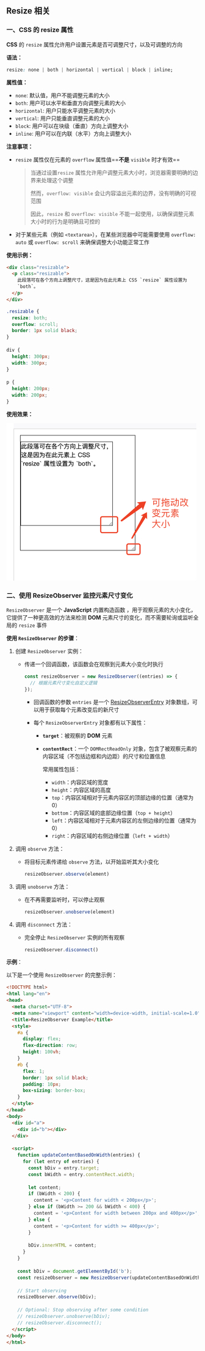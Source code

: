 ## Resize 相关

### 一、CSS 的 resize 属性

**CSS** 的 `resize` 属性允许用户设置元素是否可调整尺寸，以及可调整的方向

**语法：**

```css
resize: none | both | horizontal | vertical | block | inline;
```

**属性值：**

- `none`: 默认值，用户不能调整元素的大小
- `both`: 用户可以水平和垂直方向调整元素的大小
- `horizontal`: 用户只能水平调整元素的大小
- `vertical`: 用户只能垂直调整元素的大小
- `block`: 用户可以在块级（垂直）方向上调整大小
- `inline`: 用户可以在内联（水平）方向上调整大小

**注意事项：**

- `resize` 属性仅在元素的 `overflow` 属性值==**不是** `visible` 时才有效==

  > 当通过设置`resize` 属性允许用户调整元素大小时，浏览器需要明确的边界来处理这个调整
  >
  > 然而，`overflow: visible` 会让内容溢出元素的边界，没有明确的可视范围
  >
  > 因此，`resize` 和 `overflow: visible` 不能一起使用，以确保调整元素大小时的行为是明确且可控的

- 对于某些元素（例如 `<textarea>`），在某些浏览器中可能需要使用 `overflow: auto` 或 `overflow: scroll` 来确保调整大小功能正常工作

**使用示例：**

```html
<div class="resizable">
  <p class="resizable">
    此段落可在各个方向上调整尺寸，这是因为在此元素上 CSS `resize` 属性设置为
    `both`。
  </p>
</div>
```

```css
.resizable {
  resize: both;
  overflow: scroll;
  border: 1px solid black;
}

div {
  height: 300px;
  width: 300px;
}

p {
  height: 200px;
  width: 200px;
}
```

**使用效果：**

<img src="https://raw.githubusercontent.com/wanglufei561/picture_repo/master/assets/202406191552275.png" alt="image-20240619155215478" style="zoom:50%;" />

### 二、使用 ResizeObserver 监控元素尺寸变化

`ResizeObserver` 是一个 **JavaScript** 内置构造函数 ，用于观察元素的大小变化，它提供了一种更高效的方法来检测 **DOM** 元素尺寸的变化，而不需要轮询或监听全局的 `resize` 事件

**使用 `ResizeObserver` 的步骤**：

1. 创建 `ResizeObserver` 实例：

   - 传递一个回调函数，该函数会在观察到元素大小变化时执行

      ```js
      const resizeObserver = new ResizeObserver((entries) => {
        // 根据元素尺寸变化自定义逻辑
      });
      ```
      
      - 回调函数的参数 `entries` 是一个 [ResizeObserverEntry](https://developer.mozilla.org/zh-CN/docs/Web/API/ResizeObserverEntry) 对象数组，可以用于获取每个元素改变后的新尺寸
      
        <!-- entries 是一个数组，是因为 ResizeObserver 可以同时观察多个元素-->
      
        <!--另外需要注意的是： entries 数组中元素的顺序并不一定与 observe() 方法中添加观察的顺序一致，元素发生尺寸变化的顺序决定了它们在 entries 数组中的顺序，而不是观察它们的顺序，所以可以根据 target 判断当前ResizeObserverEntry对应的是哪个被观察的元素，可以通过元素 id 进行比对-->
      
      - 每个 `ResizeObserverEntry` 对象都有以下属性：
      
        - **`target`**：被观察的 **DOM** 元素
      
        - **`contentRect`**：一个 `DOMRectReadOnly` 对象，包含了被观察元素的内容区域（不包括边框和内边距）的尺寸和位置信息
      
          常用属性包括：
      
          - `width`：内容区域的宽度
          - `height`：内容区域的高度
          - `top`：内容区域相对于元素内容区的顶部边缘的位置（通常为0）
          - `bottom`：内容区域的底部边缘位置（`top + height`）
          - `left`：内容区域相对于元素内容区的左侧边缘的位置（通常为0）
          - `right`：内容区域的右侧边缘位置（`left + width`）

2. 调用 `observe` 方法：

   - 将目标元素传递给 `observe` 方法，以开始监听其大小变化

     ```js
     resizeObserver.observe(element)
     ```

3. 调用 `unobserve` 方法：

   - 在不再需要监听时，可以停止观察

     ```js
     resizeObserver.unobserve(element)
     ```

4. 调用 `disconnect` 方法：

   - 完全停止 `ResizeObserver` 实例的所有观察
   
     ```js
     resizeObserver.disconnect()
     ```

**示例**：

以下是一个使用 `ResizeObserver` 的完整示例：

```html
<!DOCTYPE html>
<html lang="en">
<head>
  <meta charset="UTF-8">
  <meta name="viewport" content="width=device-width, initial-scale=1.0">
  <title>ResizeObserver Example</title>
  <style>
    #a {
      display: flex;
      flex-direction: row;
      height: 100vh;
    }
    #b {
      flex: 1;
      border: 1px solid black;
      padding: 10px;
      box-sizing: border-box;
    }
  </style>
</head>
<body>
  <div id="a">
    <div id="b"></div>
  </div>

  <script>
    function updateContentBasedOnWidth(entries) {
      for (let entry of entries) {
        const bDiv = entry.target;
        const bWidth = entry.contentRect.width;

        let content;
        if (bWidth < 200) {
          content = '<p>Content for width < 200px</p>';
        } else if (bWidth >= 200 && bWidth < 400) {
          content = '<p>Content for width between 200px and 400px</p>';
        } else {
          content = '<p>Content for width >= 400px</p>';
        }

        bDiv.innerHTML = content;
      }
    }

    const bDiv = document.getElementById('b');
    const resizeObserver = new ResizeObserver(updateContentBasedOnWidth);
    
    // Start observing
    resizeObserver.observe(bDiv);

    // Optional: Stop observing after some condition
    // resizeObserver.unobserve(bDiv);
    // resizeObserver.disconnect();
  </script>
</body>
</html>
```


